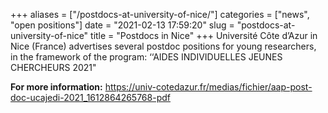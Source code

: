 +++
aliases = ["/postdocs-at-university-of-nice/"]
categories = ["news", "open positions"]
date = "2021-02-13 17:59:20"
slug = "postdocs-at-university-of-nice"
title = "Postdocs in Nice"
+++
Université Côte d’Azur in Nice (France) advertises several postdoc
positions for young researchers, in the framework of the program:
‘‘AIDES INDIVIDUELLES JEUNES CHERCHEURS 2021"

**For more information:**
<https://univ-cotedazur.fr/medias/fichier/aap-post-doc-ucajedi-2021_1612864265768-pdf>
